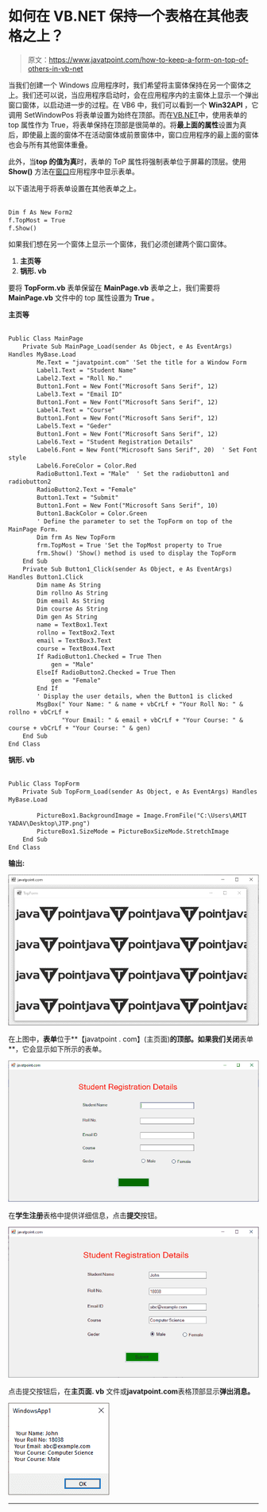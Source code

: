 # 如何在 VB.NET 保持一个表格在其他表格之上？

> 原文：<https://www.javatpoint.com/how-to-keep-a-form-on-top-of-others-in-vb-net>

当我们创建一个 Windows 应用程序时，我们希望将主窗体保持在另一个窗体之上。我们还可以说，当应用程序启动时，会在应用程序内的主窗体上显示一个弹出窗口窗体，以启动进一步的过程。在 VB6 中，我们可以看到一个 **Win32API** ，它调用 SetWindowPos 将表单设置为始终在顶部。而在[VB.NET](https://www.javatpoint.com/vb-net)中，使用表单的 top 属性作为 True，将表单保持在顶部是很简单的。将**最上面的属性**设置为真后，即使最上面的窗体不在活动窗体或前景窗体中，窗口应用程序的最上面的窗体也会与所有其他窗体重叠。

此外，当**top 的值为真**时，表单的 ToP 属性将强制表单位于屏幕的顶层。使用 **Show()** 方法在[窗口](https://www.javatpoint.com/windows)应用程序中显示表单。

以下语法用于将表单设置在其他表单之上。

```

Dim f As New Form2
f.TopMost = True
f.Show()

```

如果我们想在另一个窗体上显示一个窗体，我们必须创建两个窗口窗体。

1.  **主页等**
2.  **锅形. vb**

要将 **TopForm.vb** 表单保留在 **MainPage.vb** 表单之上，我们需要将 **MainPage.vb** 文件中的 top 属性设置为 **True** 。

**主页等**

```

Public Class MainPage
    Private Sub MainPage_Load(sender As Object, e As EventArgs) Handles MyBase.Load
        Me.Text = "javatpoint.com" 'Set the title for a Window Form 
        Label1.Text = "Student Name"
        Label2.Text = "Roll No."
        Button1.Font = New Font("Microsoft Sans Serif", 12)
        Label3.Text = "Email ID"
        Button1.Font = New Font("Microsoft Sans Serif", 12)
        Label4.Text = "Course"
        Button1.Font = New Font("Microsoft Sans Serif", 12)
        Label5.Text = "Geder"
        Button1.Font = New Font("Microsoft Sans Serif", 12)
        Label6.Text = "Student Registration Details"
        Label6.Font = New Font("Microsoft Sans Serif", 20)  ' Set Font style
        Label6.ForeColor = Color.Red
        RadioButton1.Text = "Male"  ' Set the radiobutton1 and radiobutton2
        RadioButton2.Text = "Female"
        Button1.Text = "Submit"
        Button1.Font = New Font("Microsoft Sans Serif", 10)
        Button1.BackColor = Color.Green
        ' Define the parameter to set the TopForm on top of the MainPage Form.
        Dim frm As New TopForm
        frm.TopMost = True 'Set the TopMost property to True
        frm.Show() 'Show() method is used to display the TopForm
    End Sub
    Private Sub Button1_Click(sender As Object, e As EventArgs) Handles Button1.Click
        Dim name As String
        Dim rollno As String
        Dim email As String
        Dim course As String
        Dim gen As String
        name = TextBox1.Text
        rollno = TextBox2.Text
        email = TextBox3.Text
        course = TextBox4.Text
        If RadioButton1.Checked = True Then
            gen = "Male"
        ElseIf RadioButton2.Checked = True Then
            gen = "Female"
        End If
        ' Display the user details, when the Button1 is clicked
        MsgBox(" Your Name: " & name + vbCrLf + "Your Roll No: " & rollno + vbCrLf +
               "Your Email: " & email + vbCrLf + "Your Course: " & course + vbCrLf + "Your Course: " & gen)
    End Sub
End Class

```

**锅形. vb**

```

Public Class TopForm
    Private Sub TopForm_Load(sender As Object, e As EventArgs) Handles MyBase.Load

        PictureBox1.BackgroundImage = Image.FromFile("C:\Users\AMIT YADAV\Desktop\JTP.png")
        PictureBox1.SizeMode = PictureBoxSizeMode.StretchImage
    End Sub
End Class

```

**输出:**

![How to keep a Form on top of others in VB.NET](img/56f26720241cc9cbc062c1f84b6c0419.png)

在上图中，**表单**位于**【javatpoint . com】(主页面)**的顶部。如果我们关闭**表单**，它会显示如下所示的表单。

![How to keep a Form on top of others in VB.NET](img/42ab05fbd6d86d86e99ad75fc1290975.png)

在**学生注册**表格中提供详细信息，点击**提交**按钮。

![How to keep a Form on top of others in VB.NET](img/2103e698fe191100dd167e65e38f33db.png)

点击提交按钮后，在**主页面. vb** 文件或**javatpoint.com**表格顶部显示**弹出消息。**

![How to keep a Form on top of others in VB.NET](img/95e600c9f72a6c08174f1d6d3c52a42a.png)

* * *